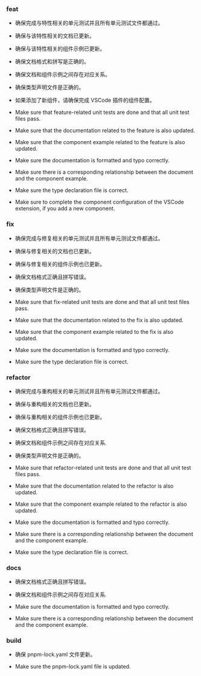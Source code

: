 ### feat
- 确保完成与特性相关的单元测试并且所有单元测试文件都通过。
- 确保与该特性相关的文档已更新。
- 确保与该特性相关的组件示例已更新。
- 确保文档格式和拼写是正确的。
- 确保文档和组件示例之间存在对应关系。
- 确保类型声明文件是正确的。
- 如果添加了新组件，请确保完成 VSCode 插件的组件配置。

- Make sure that feature-related unit tests are done and that all unit test files pass.
- Make sure that the documentation related to the feature is also updated.
- Make sure that the component example related to the feature is also updated.
- Make sure the documentation is formatted and typo correctly.
- Make sure there is a corresponding relationship between the document and the component example.
- Make sure the type declaration file is correct.
- Make sure to complete the component configuration of the VSCode extension, if you add a new component.

### fix

- 确保完成与修复相关的单元测试并且所有单元测试文件都通过。
- 确保与修复相关的文档也已更新。
- 确保与修复相关的组件示例也已更新。
- 确保文档格式正确且拼写错误。
- 确保类型声明文件是正确的。

- Make sure that fix-related unit tests are done and that all unit test files pass.
- Make sure that the documentation related to the fix is also updated.
- Make sure that the component example related to the fix is also updated.
- Make sure the documentation is formatted and typo correctly.
- Make sure the type declaration file is correct.

### refactor

- 确保完成与重构相关的单元测试并且所有单元测试文件都通过。
- 确保与重构相关的文档也已更新。
- 确保与重构相关的组件示例也已更新。
- 确保文档格式正确且拼写错误。
- 确保文档和组件示例之间存在对应关系.
- 确保类型声明文件是正确的。

- Make sure that refactor-related unit tests are done and that all unit test files pass.
- Make sure that the documentation related to the refactor is also updated.
- Make sure that the component example related to the refactor is also updated.
- Make sure the documentation is formatted and typo correctly.
- Make sure there is a corresponding relationship between the document and the component example.
- Make sure the type declaration file is correct.

### docs

- 确保文档格式正确且拼写错误。
- 确保文档和组件示例之间存在对应关系.

- Make sure the documentation is formatted and typo correctly.
- Make sure there is a corresponding relationship between the document and the component example.

### build

- 确保 pnpm-lock.yaml 文件更新。

- Make sure the pnpm-lock.yaml file is updated.